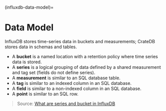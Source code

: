 (influxdb-data-model)=
# Data Model

InfluxDB stores time-series data in buckets and measurements; CrateDB stores
data in schemas and tables.

- A **bucket** is a named location with a retention policy where time series data is stored.
- A **series** is a logical grouping of data defined by a shared measurement and tag set (fields do not define series).
- A **measurement** is similar to an SQL database table.
- A **tag** is similar to an indexed column in an SQL database.
- A **field** is similar to a non-indexed column in an SQL database.
- A **point** is similar to an SQL row.

> Source: [What are series and bucket in InfluxDB]


[What are series and bucket in InfluxDB]: https://stackoverflow.com/questions/58190272/what-are-series-and-bucket-in-influxdb/69951376#69951376
